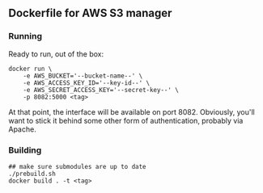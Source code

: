 ## Dockerfile for AWS S3 manager

### Running

Ready to run, out of the box:

```
docker run \
    -e AWS_BUCKET='--bucket-name--' \
    -e AWS_ACCESS_KEY_ID='--key-id--' \
    -e AWS_SECRET_ACCESS_KEY='--secret-key--' \
    -p 8082:5000 <tag>
```

At that point, the interface will be available on port 8082. Obviously, you'll want to
stick it behind some other form of authentication, probably via Apache.

### Building

```
## make sure submodules are up to date
./prebuild.sh
docker build . -t <tag>
```

